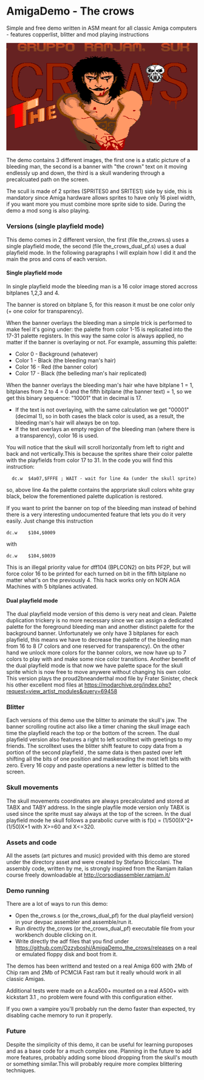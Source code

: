 # AmigaDemo - The crows
Simple and free demo written in ASM meant for all classic Amiga computers - features copperlist, blitter and mod playing instructions

![the crows](https://raw.githubusercontent.com/Ozzyboshi/AmigaDemo_the_crows/master/the_crows_github.png)


The demo contains 3 different images, the first one is a static picture of a bleeding man, the second is a banner with "the crown" text on it moving endlessly up and down, the third is a skull wandering through a precalcuated path on the screen.

The scull is made of 2 sprites (SPRITES0 and SRITES1) side by side, this is mandatory since Amiga hardware allows sprites to have only 16 pixel width, if you want more you must combine more sprite side to side.
During the demo a mod song is also playing.

### Versions (single playfield mode)
This demo comes in 2 different version, the first (file the_crows.s) uses a single playfield mode, the second (file the_crows_dual_pf.s) uses a dual playfield mode.
In the following paragraphs I will explain how I did it and the main the pros and cons of each version.

#### Single playfield mode
In single playfield mode the bleeding man is a 16 color image stored accross bitplanes 1,2,3 and 4.

The banner is stored on bitplane 5, for this reason it must be one color only (+ one color for transparency).

When the banner overlays the bleeding man a simple trick is performed to make feel it's going under: the palette from color 1-15 is replicated into the 17-31 palette registers.
In this way the same color is always applied, no matter if the banner is overlaying or not.
For example, assuming this palette:
- Color 0 - Background (whatever)
- Color 1 - Black (the bleeding man's hair)
- Color 16 - Red (the banner color)
- Color 17 - Black (the belleding man's hair replicated)

When the banner overlays the bleeding man's hair whe have bitplane 1 = 1, bitplanes from 2 to 4 = 0 and the fifth bitplane (the banner text) = 1, so we get this binary sequence:
"10001" that in decimal is 17.
- If the text is not overlaying, with the same calculation we get "00001" (decimal 1), so in both cases the black color is used, as a result, the bleeding man's hair will always be on top.
- If the text overlays an empty region of the bleeding man (where there is a transparency), color 16 is used.

You will notice that the skull will scroll horizontally from left to right and back and not vertically.This is because the sprites share their color palette with the playfields from color 17 to 31.
In the code you will find this instruction: 
```
  dc.w 	$4a07,$FFFE	; WAIT - wait for line 4a (under the skull sprite)
```
so, above line 4a the palette contains the apprpriate skull colors white gray black, below the forementioned palette duplication is restored.

If you want to print the banner on top of the bleeding man instead of behind there is a very interesting undocumented feature that lets you do it very easily.
Just change this instruction
```
dc.w	$104,$0009
```
with
```
dc.w	$104,$0039
```
This is an illegal priority value for dff104 (BPLCON2) on bits PF2P, but will force color 16 to be printed for each turned on bit in the fifth bitplane no matter what's on the previously 4.
This hack works only on NON AGA Machines with 5 bitplanes activated.

#### Dual playfield mode
The dual playfield mode version of this demo is very neat and clean.
Palette duplication trickery is no more necessary since we can assign a dedicated palette for the foreground bleeding man and another distinct palette for the background banner.
Unfortunately we only have 3 bitplanes for each playfield, this means we have to decrease the palette of the bleeding man from 16 to 8 (7 colors and one reserved for transparency).
On the other hand we unlock more colors for the banner colors, we now have up to 7 colors to play with and make some nice color transitions.
Another benefit of the dual playfield mode is that now we have palette space for the skull sprite which is now free to move anywere without changing his own color.
This version plays the proud2bneanderthal mod file by Frater Sinister, check his other excellent mod files at https://modarchive.org/index.php?request=view_artist_modules&query=69458

### Blitter
Each versions of this demo use the blitter to animate the skull's jaw.
The banner scrolling routine act also like a timer chaning the skull image each time the playfield reach the top or the bottom of the screen.
The dual playfield version also features a right to left scrolltext with greetings to my friends.
The scrolltext uses the blitter shift feature to copy data from a portion of the second playfield , the same data is then pasted over left shifting all the bits of one position and maskerading the most left bits with zero.
Every 16 copy and paste operations a new letter is blitted to the screen.

### Skull movements
The skull movements coordinates are always precalculated and stored at TABX and TABY address.
In the single playfile mode version only TABX is used since the sprite must say always at the top of the screen.
In the dual playfield mode he skull follows a parabolic curve with is f(x) = (1/500)X^2+(1/50)X+1  with X>=60 and X<=320.

### Assets and code
All the assets (art pictures and music) provided with this demo are stored under the directory asset and were created by Stefano Briccolani.
The assembly code, written by me, is strongly inspired from the Ramjam italian course freely downloadable at
http://corsodiassembler.ramjam.it/

### Demo running
There are a lot of ways to run this demo:
- Open the_crows.s (or the_crows_dual_pf) for the dual playfield version) in your devpac assembler and assemble/run it.
- Run directly the_crows (or the_crows_dual_pf) executable file from your workbench double clicking on it.
- Write directly the adf files that you find under https://github.com/Ozzyboshi/AmigaDemo_the_crows/releases on a real or emulated floppy disk and boot from it.

The demos has been writtend and tested on a real Amiga 600 with 2Mb of Chip ram and 2Mb of PCMCIA Fast ram but it really whould work in all classic Amigas.

Additional tests were made on a Aca500+ mounted on a real A500+ with kickstart 3.1 , no problem were found with this configuration either.

If you own a vampire you'll probably run the demo faster than expected, try disabling cache memory to run it properly.

### Future
Despite the simplicity of this demo, it can be useful for learning puroposes and as a base code for a much complex one.
Planning in the future to add more features, probably adding some blood dropping from the skull's mouth or something similar.This will probably require more complex blittering techniques.

